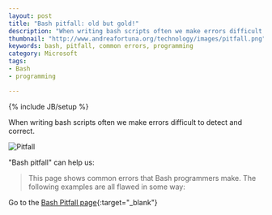```yaml
---
layout: post
title: "Bash pitfall: old but gold!"
description: "When writing bash scripts often we make errors difficult to detect and correct."
thumbnail: "http://www.andreafortuna.org/technology/images/pitfall.png"
keywords: bash, pitfall, common errors, programming
category: Microsoft
tags: 
- Bash
- programming

---
```

{% include JB/setup %}


When writing bash scripts often we make errors difficult to detect and correct.

![Pitfall](/technology/images/pitfall.png)
<!-- more -->

"Bash pitfall" can help us:

>This page shows common errors that Bash programmers make. The following examples are all flawed in some way: 

Go to the [Bash Pitfall page](http://mywiki.wooledge.org/BashPitfalls){:target="_blank"}